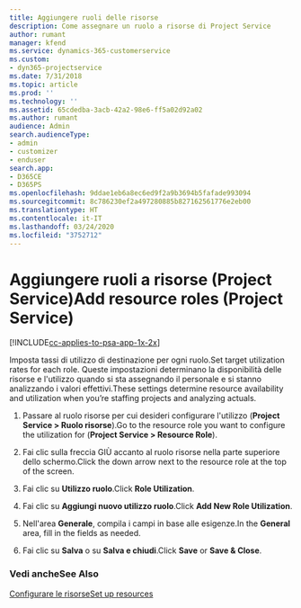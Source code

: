 ```yaml
---
title: Aggiungere ruoli delle risorse
description: Come assegnare un ruolo a risorse di Project Service
author: rumant
manager: kfend
ms.service: dynamics-365-customerservice
ms.custom:
- dyn365-projectservice
ms.date: 7/31/2018
ms.topic: article
ms.prod: ''
ms.technology: ''
ms.assetid: 65cdedba-3acb-42a2-98e6-ff5a02d92a02
ms.author: rumant
audience: Admin
search.audienceType:
- admin
- customizer
- enduser
search.app:
- D365CE
- D365PS
ms.openlocfilehash: 9ddae1eb6a8ec6ed9f2a9b3694b5fafade993094
ms.sourcegitcommit: 8c786230ef2a497280885b827162561776e2eb00
ms.translationtype: HT
ms.contentlocale: it-IT
ms.lasthandoff: 03/24/2020
ms.locfileid: "3752712"
---
```

# <a name="add-resource-roles-project-service"></a><span data-ttu-id="2e3a6-103">Aggiungere ruoli a risorse (Project Service)</span><span class="sxs-lookup"><span data-stu-id="2e3a6-103">Add resource roles (Project Service)</span></span>

[!INCLUDE[cc-applies-to-psa-app-1x-2x](../includes/cc-applies-to-psa-app-1x-2x.md)]

<span data-ttu-id="2e3a6-104">Imposta tassi di utilizzo di destinazione per ogni ruolo.</span><span class="sxs-lookup"><span data-stu-id="2e3a6-104">Set target utilization rates for each role.</span></span> <span data-ttu-id="2e3a6-105">Queste impostazioni determinano la disponibilità delle risorse e l'utilizzo quando si sta assegnando il personale e si stanno analizzando i valori effettivi.</span><span class="sxs-lookup"><span data-stu-id="2e3a6-105">These settings determine resource availability and utilization when you’re staffing projects and analyzing actuals.</span></span>  
  
1.  <span data-ttu-id="2e3a6-106">Passare al ruolo risorse per cui desideri configurare l'utilizzo (**Project Service > Ruolo risorse**).</span><span class="sxs-lookup"><span data-stu-id="2e3a6-106">Go to the resource role you want to configure the utilization for (**Project Service > Resource Role**).</span></span>  
  
2.  <span data-ttu-id="2e3a6-107">Fai clic sulla freccia GIÙ accanto al ruolo risorse nella parte superiore dello schermo.</span><span class="sxs-lookup"><span data-stu-id="2e3a6-107">Click the down arrow next to the resource role at the top of the screen.</span></span>  
  
3.  <span data-ttu-id="2e3a6-108">Fai clic su **Utilizzo ruolo**.</span><span class="sxs-lookup"><span data-stu-id="2e3a6-108">Click **Role Utilization**.</span></span>  
  
4.  <span data-ttu-id="2e3a6-109">Fai clic su **Aggiungi nuovo utilizzo ruolo**.</span><span class="sxs-lookup"><span data-stu-id="2e3a6-109">Click **Add New Role Utilization**.</span></span>  
  
5.  <span data-ttu-id="2e3a6-110">Nell'area **Generale**, compila i campi in base alle esigenze.</span><span class="sxs-lookup"><span data-stu-id="2e3a6-110">In the **General** area, fill in the fields as needed.</span></span>  
  
6.  <span data-ttu-id="2e3a6-111">Fai clic su **Salva** o su **Salva e chiudi**.</span><span class="sxs-lookup"><span data-stu-id="2e3a6-111">Click **Save** or **Save & Close**.</span></span>  
  
### <a name="see-also"></a><span data-ttu-id="2e3a6-112">Vedi anche</span><span class="sxs-lookup"><span data-stu-id="2e3a6-112">See Also</span></span>  
 [<span data-ttu-id="2e3a6-113">Configurare le risorse</span><span class="sxs-lookup"><span data-stu-id="2e3a6-113">Set up resources</span></span>](../project-service/set-up-resources.md)
